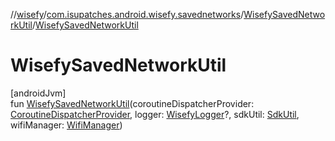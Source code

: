 //[wisefy](../../../index.md)/[com.isupatches.android.wisefy.savednetworks](../index.md)/[WisefySavedNetworkUtil](index.md)/[WisefySavedNetworkUtil](-wisefy-saved-network-util.md)

# WisefySavedNetworkUtil

[androidJvm]\
fun [WisefySavedNetworkUtil](-wisefy-saved-network-util.md)(coroutineDispatcherProvider: [CoroutineDispatcherProvider](../../com.isupatches.android.wisefy.util.coroutines/-coroutine-dispatcher-provider/index.md), logger: [WisefyLogger](../../com.isupatches.android.wisefy.shared.logging/-wisefy-logger/index.md)?, sdkUtil: [SdkUtil](../../com.isupatches.android.wisefy.util/-sdk-util/index.md), wifiManager: [WifiManager](https://developer.android.com/reference/kotlin/android/net/wifi/WifiManager.html))
